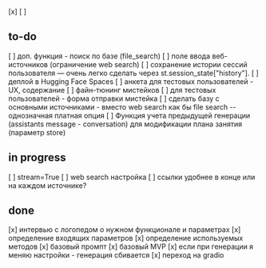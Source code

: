 [x]
[ ]

## to-do
[ ] доп. функция - поиск по базе (file_search)
[ ] поле ввода веб-источников (ограничение web search)
[ ] сохранение истории сессий пользователя — очень легко сделать через st.session_state["history"].
[ ] деплой в Hugging Face Spaces
[ ] анкета для тестовых пользователей - UX, содержание
[ ] файн-тюнинг мистейков
[ ] для тестовых пользователей - форма отправки мистейка
[ ] сделать базу с основными источниками - вместо web search как бы file search -- однозначная платная опция
[ ] Функция учета предыдущей генерации (assistants message - conversation) для модификации плана занятия (параметр store)
## in progress

[ ] stream=True
[ ] web search настройка
[ ] ссылки удобнее в конце или на каждом источнике?

## done
[x] интервью с логопедом о нужном функционале и параметрах
[x] определение входящих параметров
[x] определение используемых методов
[x] базовый промпт
[x] базовый MVP 
[x] если при генерации я меняю настройки - генерация сбивается
[x] переход на gradio